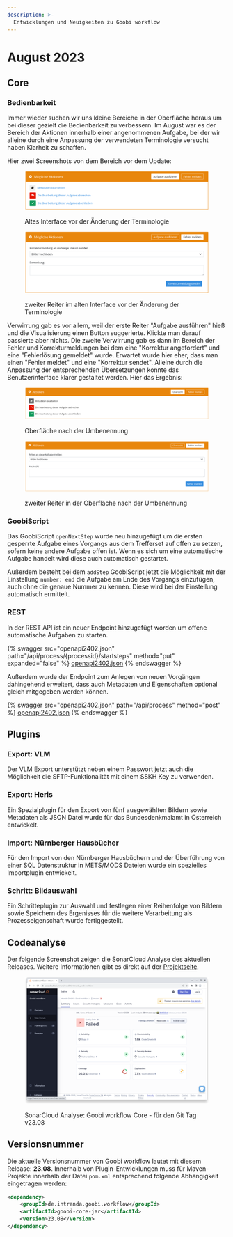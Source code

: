```yaml
---
description: >-
  Entwicklungen und Neuigkeiten zu Goobi workflow
---
```


# August 2023

## Core

### Bedienbarkeit

Immer wieder suchen wir uns kleine Bereiche in der Oberfläche heraus um bei dieser gezielt die Bedienbarkeit zu verbessern. Im August war es der Bereich der Aktionen innerhalb einer angenommenen Aufgabe, bei der wir alleine durch eine Anpassung der verwendeten Terminologie versucht haben Klarheit zu schaffen.

Hier zwei Screenshots von dem Bereich vor dem Update:

<figure><img src="23.08_DE_actions-1-old.png" alt=""><figcaption><p>Altes Interface vor der Änderung der Terminologie</p></figcaption></figure>

<figure><img src="23.08_DE_actions-2-old.png" alt=""><figcaption><p>zweiter Reiter im alten Interface vor der Änderung der Terminologie</p></figcaption></figure>

Verwirrung gab es vor allem, weil der erste Reiter "Aufgabe ausführen" hieß und die Visualisierung einen Button suggerierte. Klickte man darauf passierte aber nichts. Die zweite Verwirrung gab es dann im Bereich der Fehler und Korrekturmeldungen bei dem eine "Korrektur angefordert" und eine "Fehlerlösung gemeldet" wurde. Erwartet wurde hier eher, dass man einen "Fehler meldet" und eine "Korrektur sendet". Alleine durch die Anpassung der entsprechenden Übersetzungen konnte das Benutzerinterface klarer gestaltet werden. Hier das Ergebnis:

<figure><img src="23.08_DE_actions-3-new.png" alt=""><figcaption><p>Oberfläche nach der Umbenennung</p></figcaption></figure>

<figure><img src="23.08_DE_actions-4-new.png" alt=""><figcaption><p>zweiter Reiter in der Oberfläche nach der Umbenennung</p></figcaption></figure>

### GoobiScript

Das GoobiScript `openNextStep` wurde neu hinzugefügt um die ersten gesperrte Aufgabe eines Vorgangs aus dem Trefferset auf offen zu setzen, sofern keine andere Aufgabe offen ist. Wenn es sich um eine automatische Aufgabe handelt wird diese auch automatisch gestartet.

Außerdem besteht bei dem `addStep` GoobiScript jetzt die Möglichkeit mit der Einstellung `number: end` die Aufgabe am Ende des Vorgangs einzufügen, auch ohne die genaue Nummer zu kennen. Diese wird bei der Einstellung automatisch ermittelt.

### REST

In der REST API ist ein neuer Endpoint hinzugefügt worden um offene automatische Aufgaben zu starten.

{% swagger src="openapi2402.json" path="/api/process/{processid}/startsteps" method="put" expanded="false" %}
[openapi2402.json](openapi2402.json)
{% endswagger %}

Außerdem wurde der Endpoint zum Anlegen von neuen Vorgängen dahingehend erweitert, dass auch Metadaten und Eigenschaften optional gleich mitgegeben werden können.

{% swagger src="openapi2402.json" path="/api/process" method="post" %}
[openapi2402.json](openapi2402.json)
{% endswagger %}

## Plugins

### Export: VLM

Der VLM Export unterstützt neben einem Passwort jetzt auch die Möglichkeit die SFTP-Funktionalität mit einem SSKH Key zu verwenden.

### Export: Heris

Ein Spezialplugin für den Export von fünf ausgewählten Bildern sowie Metadaten als JSON Datei wurde für das Bundesdenkmalamt in Österreich entwickelt.

### Import: Nürnberger Hausbücher

Für den Import von den Nürnberger Hausbüchern und der Überführung von einer SQL Datenstruktur in METS/MODS Dateien wurde ein spezielles Importplugin entwickelt.

### Schritt: Bildauswahl

Ein Schritteplugin zur Auswahl und festlegen einer Reihenfolge von Bildern sowie Speichern des Ergenisses für die weitere Verarbeitung als Prozesseigenschaft wurde fertiggestellt.

## Codeanalyse

Der folgende Screenshot zeigen die SonarCloud Analyse des aktuellen Releases. Weitere Informationen gibt es direkt auf der [Projektseite](https://sonarcloud.io/organizations/intranda/projects).

<figure><img src="23.08_sonar-workflow.png" alt=""><figcaption><p>SonarCloud Analyse: Goobi workflow Core - für den Git Tag v23.08</p></figcaption></figure>

## Versionsnummer

Die aktuelle Versionsnummer von Goobi workflow lautet mit diesem Release: **23.08**. Innerhalb von Plugin-Entwicklungen muss für Maven-Projekte innerhalb der Datei `pom.xml` entsprechend folgende Abhängigkeit eingetragen werden:

```xml
<dependency>
    <groupId>de.intranda.goobi.workflow</groupId>
    <artifactId>goobi-core-jar</artifactId>
    <version>23.08</version>
</dependency>
```